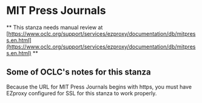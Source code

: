 # MIT Press Journals
** This stanza needs manual review at [https://www.oclc.org/support/services/ezproxy/documentation/db/mitpress.en.html](https://www.oclc.org/support/services/ezproxy/documentation/db/mitpress.en.html) **

## Some of OCLC's notes for this stanza

Because the URL for MIT Press Journals begins with https, you must have EZproxy configured for SSL for this stanza to work properly.
